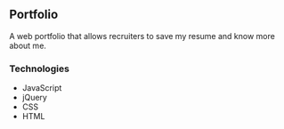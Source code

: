 ## Portfolio

A web portfolio that allows recruiters to save my resume and know more about me.

### Technologies
- JavaScript
- jQuery
- CSS
- HTML

